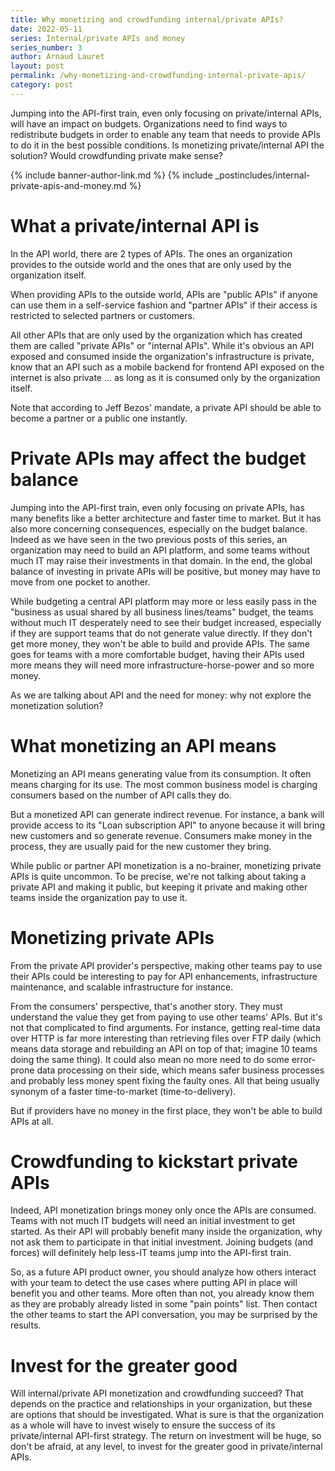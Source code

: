```yaml
---
title: Why monetizing and crowdfunding internal/private APIs?
date: 2022-05-11
series: Internal/private APIs and money
series_number: 3
author: Arnaud Lauret
layout: post
permalink: /why-monetizing-and-crowdfunding-internal-private-apis/
category: post
---
```


Jumping into the API-first train, even only focusing on private/internal APIs, will have an impact on budgets. Organizations need to find ways to redistribute budgets in order to enable any team that needs to provide APIs to do it in the best possible conditions. Is monetizing private/internal API the solution? Would crowdfunding private make sense?
<!--more-->

{% include banner-author-link.md %}
{% include _postincludes/internal-private-apis-and-money.md %}

# What a private/internal API is

In the API world, there are 2 types of APIs. The ones an organization provides to the outside world and the ones that are only used by the organization itself.

When providing APIs to the outside world, APIs are "public APIs" if anyone can use them in a self-service fashion and "partner APIs" if their access is restricted to selected partners or customers.

All other APIs that are only used by the organization which has created them are called "private APIs" or "internal APIs". While it's obvious an API exposed and consumed inside the organization's infrastructure is private, know that an API such as a mobile backend for frontend API exposed on the internet is also private ... as long as it is consumed only by the organization itself.

Note that according to Jeff Bezos' mandate, a private API should be able to become a partner or a public one instantly.

# Private APIs may affect the budget balance

Jumping into the API-first train, even only focusing on private APIs, has many benefits like a better architecture and faster time to market. But it has also more concerning consequences, especially on the budget balance. Indeed as we have seen in the two previous posts of this series, an organization may need to build an API platform, and some teams without much IT may raise their investments in that domain. In the end, the global balance of investing in private APIs will be positive, but money may have to move from one pocket to another.

While budgeting a central API platform may more or less easily pass in the "business as usual shared by all business lines/teams" budget, the teams without much IT desperately need to see their budget increased, especially if they are support teams that do not generate value directly. If they don't get more money, they won't be able to build and provide APIs. The same goes for teams with a more comfortable budget, having their APIs used more means they will need more infrastructure-horse-power and so more money. 

As we are talking about API and the need for money: why not explore the monetization solution?

# What monetizing an API means

Monetizing an API means generating value from its consumption. It often means charging for its use. The most common business model is charging consumers based on the number of API calls they do.

But a monetized API can generate indirect revenue. For instance, a bank will provide access to its "Loan subscription API" to anyone because it will bring new customers and so generate revenue. Consumers make money in the process, they are usually paid for the new customer they bring.

While public or partner API monetization is a no-brainer, monetizing private APIs is quite uncommon. To be precise, we're not talking about taking a private API and making it public, but keeping it private and making other teams inside the organization pay to use it.

# Monetizing private APIs

From the private API provider's perspective, making other teams pay to use their APIs could be interesting to pay for API enhancements, infrastructure maintenance, and scalable infrastructure for instance.

From the consumers' perspective, that's another story. They must understand the value they get from paying to use other teams' APIs. But it's not that complicated to find arguments. For instance, getting real-time data over HTTP is far more interesting than retrieving files over FTP daily (which means data storage and rebuilding an API on top of that; imagine 10 teams doing the same thing). It could also mean no more need to do some error-prone data processing on their side, which means safer business processes and probably less money spent fixing the faulty ones. All that being usually synonym of a faster time-to-market (time-to-delivery). 

But if providers have no money in the first place, they won't be able to build APIs at all.

# Crowdfunding to kickstart private APIs

Indeed, API monetization brings money only once the APIs are consumed. Teams with not much IT budgets will need an initial investment to get started. As their API will probably benefit many inside the organization, why not ask them to participate in that initial investment. Joining budgets (and forces) will definitely help less-IT teams jump into the API-first train.

So, as a future API product owner, you should analyze how others interact with your team to detect the use cases where putting API in place will benefit you and other teams. More often than not, you already know them as they are probably already listed in some "pain points" list. Then contact the other teams to start the API conversation, you may be surprised by the results.

# Invest for the greater good

Will internal/private API monetization and crowdfunding succeed? That depends on the practice and relationships in your organization, but these are options that should be investigated. What is sure is that the organization as a whole will have to invest wisely to ensure the success of its private/internal API-first strategy. The return on investment will be huge, so don't be afraid, at any level, to invest for the greater good in private/internal APIs.